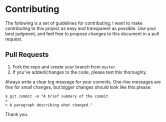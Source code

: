 # Contributing

The following is a set of guidelines for contributing, I want to make contributing to this project as easy and transparent as possible. Use your best judgment, and feel free to propose changes to this document in a pull request.


## Pull Requests

1. Fork the repo and create your branch from `master`.
2. If you've added/changes to the code, please test this thoroughly.


Always write a clear log message for your commits. One-line messages are fine for small changes, but bigger changes should look like this please:

```
$ git commit -m "A brief summary of the commit
>
> A paragraph describing what changed."
```


Thank you.
